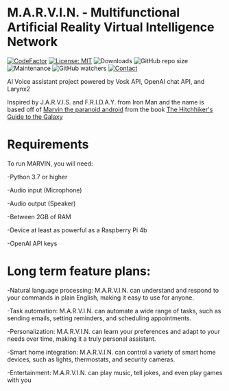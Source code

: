 # M.A.R.V.I.N. - Multifunctional Artificial Reality Virtual Intelligence Network

[![CodeFactor](https://www.codefactor.io/repository/github/fuad-r/m.a.r.v.i.n./badge)](https://www.codefactor.io/repository/github/fuad-r/m.a.r.v.i.n.)
[![License: MIT](https://img.shields.io/badge/License-MIT-yellow.svg)](https://opensource.org/licenses/MIT)
![Downloads](https://shields.io/github/downloads/Fuad-R/M.A.R.V.I.N./total)
![GitHub repo size](https://img.shields.io/github/repo-size/Fuad-R/M.A.R.V.I.N.?label=Repo%20Size)
![Maintenance](https://img.shields.io/maintenance/yes/2023)
![GitHub watchers](https://img.shields.io/github/watchers/Fuad-R/M.A.R.V.I.N.)
[![Contact](https://img.shields.io/badge/Contact-Email-blueviolet)](.)

AI Voice assistant project powered by Vosk API, OpenAI chat API, and Larynx2


Inspired by J.A.R.V.I.S. and F.R.I.D.A.Y. from Iron Man and the name is based off of [Marvin the paranoid android](https://en.wikipedia.org/wiki/Marvin_the_Paranoid_Android) from the book [The Hitchhiker's Guide to the Galaxy](https://en.wikipedia.org/wiki/The_Hitchhiker%27s_Guide_to_the_Galaxy)

# Requirements

To run MARVIN, you will need:

-Python 3.7 or higher

-Audio input (Microphone)

-Audio output (Speaker)

-Between 2GB of RAM

-Device at least as powerful as a Raspberry Pi 4b

-OpenAI API keys


# Long term feature plans:


-Natural language processing: M.A.R.V.I.N. can understand and respond to your commands in plain English, making it easy to use for anyone.

-Task automation: M.A.R.V.I.N. can automate a wide range of tasks, such as sending emails, setting reminders, and scheduling appointments.

-Personalization: M.A.R.V.I.N. can learn your preferences and adapt to your needs over time, making it a truly personal assistant.

-Smart home integration: M.A.R.V.I.N. can control a variety of smart home devices, such as lights, thermostats, and security cameras.

-Entertainment: M.A.R.V.I.N. can play music, tell jokes, and even play games with you
